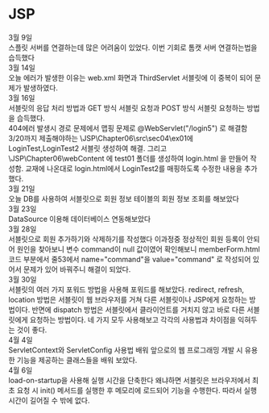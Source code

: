 # JSP
3월 9일 <br>
스플릿 서버를 연결하는데 많은 어려움이 있었다. 이번 기회로 톰캣 서버 연결하는법을 습득했다
<br>
3월 14일 <br>
오늘 에러가 발생한 이유는 web.xml 화면과 ThirdServlet 서블릿에 <servlet-mapping>이 중복이 되어 문제가 발생하였다.
<br>
3월 16일 <br>
서블릿의 응답 처리 방법과 GET 방식 서블릿 요청과 POST 방식 서블릿 요청하는 방법을 습득했다. 
<br>
404에러 발생시 경로 문제에서 맵핑 문제로 @WebServlet("/login5") 로 해결함 <br>
 3/20까지 제출해야하는  \JSP\Chapter06\src\sec04\ex01에 LoginTest,LoginTest2 서블릿 생성하여 해결. 그리고 \JSP\Chapter06\webContent 에 test01 폴더를 생성하여
login.html 을 만들어 작성함. 교재에 나온대로 login.html에서 LoginTest2를 매핑하도록 수정한 내용을 추가했다. <br>
3월 21일 <br>
 오늘 DB를 사용하여 서블릿으로 회원 정보 테이블의 회원 정보 조회를 해보았다 <br>
3월 23일 <br>
 DataSource 이용해 데이터베이스 연동해보았다<br>
3월 28일 <br>
 서블릿으로 회원 추가하기와 삭제하기를 작성했다 이과정중 정상적인 회원 등록이 안되어 원인을 찾아보니 변수 command이 null 값이였어 확인해보니
 memberForm.html 코드 부분에서 줄53에서 name="command"을 value="command" 로 작성되어 있어서 문제가 있어 바꿔주니 해결이 되었다.
<br>
3월 30일 <br>
 서블릿의 여러 가지 포워드 방법을 사용해 포워드를 해보았다. redirect, refresh, location 방법은 서블릿이 웹 브라우저를 거쳐 다른 서블릿이나 JSP에게 요청하는 방법이다. 반면에 dispatch 방법은 서블릿에서 클라이언트를 거치지 않고 바로 다른 서블릿에게 요청하는 방법이다. 네 가지 모두 사용해보고 각각의 사용법과 차이점을 익혀두는 것이 좋다.
<br>
4월 4일 <br>
ServletContext와 ServletConfig 사용법 배워 앞으로의 웹 프로그래밍 개발 시 유용한 기능을 제공하는 클래스들을 배워 보았다.
<br>
4월 6일 <br>
load-on-startup을 사용해 실행 시간을 단축한다 왜냐하면 서블릿은 브라우저에서 최초 요청 시 init() 메서드를 실행한 후 메모리에 로드되어 기능을 수행한다. 따라서 실행 시간이 길어질 수 밖에 없다.
